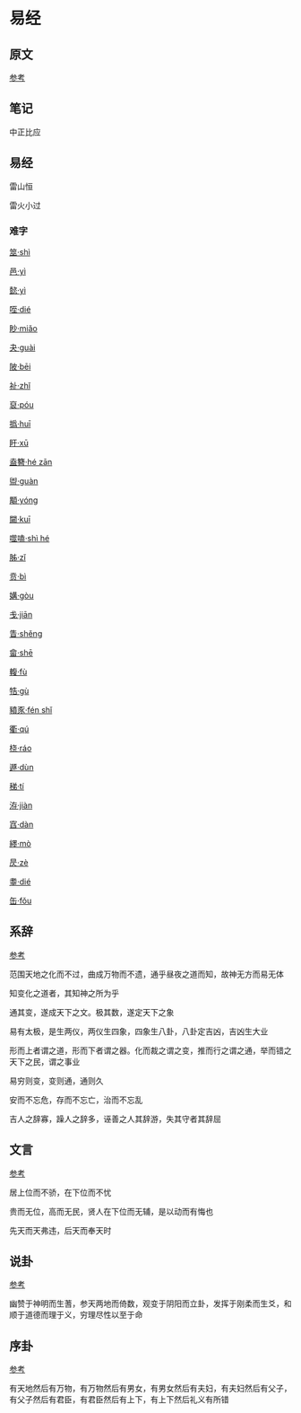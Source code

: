 # 易经

## 原文

[参考](https://ctext.org/book-of-changes/zhs)

## 笔记

中正比应


## 易经

雷山恒

雷火小过

### 难字

[筮·shì](https://www.zdic.net/hans/%E7%AD%AE)

[邑·yì](https://www.zdic.net/hans/%E9%82%91)

[懿·yì](https://www.zdic.net/hans/%E6%87%BF)

[咥·dié](https://www.zdic.net/hans/%E5%92%A5)

[眇·miǎo](https://www.zdic.net/hans/%E7%9C%87)

[夬·guài](https://www.zdic.net/hans/%E5%A4%AC)

[陂·bēi](https://www.zdic.net/hans/%E9%99%82)

[祉·zhǐ](https://www.zdic.net/hans/%E7%A5%89)

[裒·póu](https://www.zdic.net/hans/%E8%A3%92)

[撝·huī](https://www.zdic.net/hans/%E6%92%9D)

[盱·xū](https://www.zdic.net/hans/%E7%9B%B1)

[盍簪·hé zān](https://www.zdic.net/hans/%E7%9B%8D%E7%B0%AA)

[盥·guàn](https://www.zdic.net/hans/%E7%9B%A5)

[顒·yóng](https://www.zdic.net/hans/%E9%A1%92)

[闚·kuī](https://www.zdic.net/hans/%E9%97%9A)

[噬嗑·shì hé](https://www.zdic.net/hans/%E5%99%AC%E5%97%91)

[胏·zǐ](https://www.zdic.net/hans/%E8%83%8F)

[贲·bì](https://www.zdic.net/hans/%E8%B4%B2)

[媾·gòu](https://www.zdic.net/hans/%E5%AA%BE)

[戋·jiān](https://www.zdic.net/hans/%E6%88%8B)

[眚·shěng](https://www.zdic.net/hans/%E7%9C%9A)

[畲·shē](https://www.zdic.net/hans/%E7%95%B2)

[輹·fù](https://www.zdic.net/hans/%E8%BC%B9)

[牿·gù](https://www.zdic.net/hans/%E7%89%BF)

[豶豕·fén shǐ](https://www.zdic.net/hans/%E8%B1%B6%E8%B1%95)

[衢·qú](https://www.zdic.net/hans/%E8%A1%A2)

[桡·ráo](https://www.zdic.net/hans/%E6%A1%A1)

[遯·dùn](https://www.zdic.net/hans/%E9%81%AF)

[稊·tí](https://www.zdic.net/hans/%E7%A8%8A)

[洊·jiàn](https://www.zdic.net/hans/%E6%B4%8A)

[窞·dàn](https://www.zdic.net/hans/%E7%AA%9E)

[纆·mò](https://www.zdic.net/hans/%E7%BA%86)

[昃·zè](https://www.zdic.net/hans/%E6%98%83)

[耋·dié](https://www.zdic.net/hans/%E8%80%8B)

[缶·fǒu](https://www.zdic.net/hans/%E7%BC%B6)

[]()



## 系辞

[参考](https://ctext.org/book-of-changes/xi-ci-shang/zh)

范围天地之化而不过，曲成万物而不遗，通乎昼夜之道而知，故神无方而易无体

知变化之道者，其知神之所为乎

通其变，遂成天下之文。极其数，遂定天下之象

易有太极，是生两仪，两仪生四象，四象生八卦，八卦定吉凶，吉凶生大业

形而上者谓之道，形而下者谓之器。化而裁之谓之变，推而行之谓之通，举而错之天下之民，谓之事业

易穷则变，变则通，通则久

安而不忘危，存而不忘亡，治而不忘乱

吉人之辞寡，躁人之辞多，诬善之人其辞游，失其守者其辞屈

## 文言

[参考](https://ctext.org/book-of-changes/wen-yan/zh)

居上位而不骄，在下位而不忧

贵而无位，高而无民，贤人在下位而无辅，是以动而有悔也

先天而天弗违，后天而奉天时

## 说卦

[参考](https://ctext.org/book-of-changes/shuo-gua/zh)

幽赞于神明而生蓍，参天两地而倚数，观变于阴阳而立卦，发挥于刚柔而生爻，和顺于道德而理于义，穷理尽性以至于命

## 序卦

[参考](https://ctext.org/book-of-changes/xu-gua/zh)

有天地然后有万物，有万物然后有男女，有男女然后有夫妇，有夫妇然后有父子，有父子然后有君臣，有君臣然后有上下，有上下然后礼义有所错


